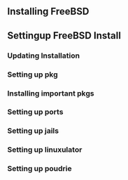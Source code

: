 ## Installing FreeBSD



## Settingup FreeBSD Install

### Updating Installation

### Setting up pkg

### Installing important pkgs

### Setting up ports

### Setting up jails

### Setting up linuxulator

### Setting up poudrie
